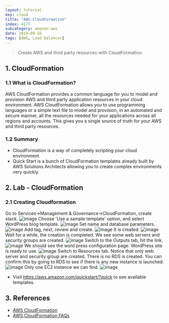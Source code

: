 ```yaml
---
layout: tutorial
key: cloud
title: "AWS-CloudFormation"
index: 4177
subcategory: amazon-aws
date: 2019-09-16
tags: [AWS, Load Balancer]
---
```


> Create AWS and third party resources with CloudFormation.

## 1. CloudFormation
### 1.1 What is CloudFormation?
AWS CloudFormation provides a common language for you to model and provision AWS and third party application resources in your cloud environment. AWS CloudFormation allows you to use programming languages or a simple text file to model and provision, in an automated and secure manner, all the resources needed for your applications across all regions and accounts. This gives you a single source of truth for your AWS and third party resources.

### 1.2 Summary
* CloudFormation is a way of completely scripting your cloud environment.
* Quick Start is a bunch of CloudFormation templates already built by AWS Solutions Architects allowing you to create complex environments very quickly.

## 2. Lab - CloudFormation
### 2.1 Creating Cloudformation
Go to Services->Management & Governance->CloudFormation, create stack.
![image](/assets/images/cloud/4177/cloudformation-1.png)
Choose 'Use a sample template' option, and select WordPress blog template.
![image](/assets/images/cloud/4177/cloudformation-2.png)
Set name and database parameters.
![image](/assets/images/cloud/4177/cloudformation-3.png)
Add tag, next, review and create.
![image](/assets/images/cloud/4177/cloudformation-4.png)
It is created.
![image](/assets/images/cloud/4177/cloudformation-5.png)
Wait for a while, the creation is completed. We see some web servers and security groups are created.
![image](/assets/images/cloud/4177/cloudformation-6.png)
Switch to the Outputs tab, hit the link.
![image](/assets/images/cloud/4177/cloudformation-7.png)
We should see the word press configuration page. WordPress site is ready to use.
![image](/assets/images/cloud/4177/cloudformation-8.png)
Switch to Resources tab. Notice that only web server and security group are created. There is no RDS is created. You can confirm this by going to RDS to see if there is any new instance is launched.
![image](/assets/images/cloud/4177/cloudformation-9.png)
Only one EC2 instance we can find.
![image](/assets/images/cloud/4177/cloudformation-10.png)
* Visit https://aws.amazon.com/quickstart/?quick to see available templates.

## 3. References
* [AWS Cloud​Formation](https://aws.amazon.com/cloudformation/)
* [AWS CloudFormation FAQs](https://aws.amazon.com/cloudformation/faqs/)
